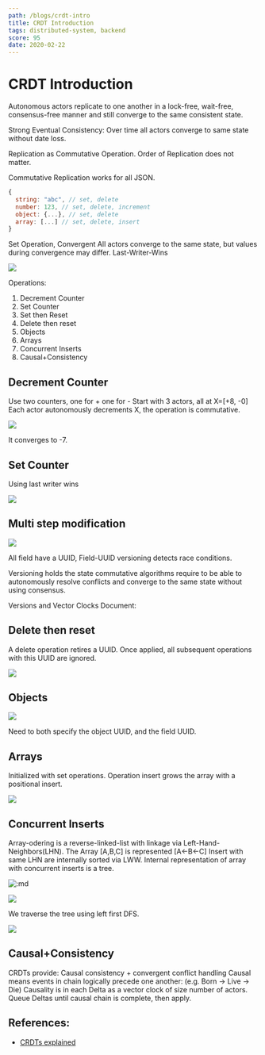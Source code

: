 ```yaml
---
path: /blogs/crdt-intro
title: CRDT Introduction
tags: distributed-system, backend
score: 95
date: 2020-02-22
---
```


# CRDT Introduction

Autonomous actors replicate to one another in a lock-free, wait-free, consensus-free manner and still converge to the same consistent state.

Strong Eventual Consistency: Over time all actors converge to same state without date loss.

Replication as Commutative Operation. Order of Replication does not matter.

Commutative Replication works for all JSON.

```js
{
  string: "abc", // set, delete
  number: 123, // set, delete, increment
  object: {...}, // set, delete
  array: [...] // set, delete, insert
}
```

Set Operation, Convergent
All actors converge to the same state, but values during convergence may differ.
Last-Writer-Wins

![](images/926931C8-B969-458F-883A-CDB0DF3188ED.png)

Operations:

1. Decrement Counter
2. Set Counter
3. Set then Reset
4. Delete then reset
5. Objects
6. Arrays
7. Concurrent Inserts
8. Causal+Consistency

## Decrement Counter

Use two counters, one for + one for -
Start with 3 actors, all at X=[+8, -0]
Each actor autonomously decrements X, the operation is commutative.

![](images/E768DF2E-AE51-4059-8B02-60616B3B4CC8.png)

It converges to -7.

## Set Counter

Using last writer wins

![](images/BB9299E9-B959-43C2-AD8B-A4A52A8897FE.png)

## Multi step modification

![](images/C2A32E30-B9A2-4E87-BE51-8BC790D2DE3B.png)

All field have a UUID, Field-UUID versioning detects race conditions.

Versioning holds the state commutative algorithms require to be able to autonomously resolve conflicts and converge to the same state without using consensus.

Versions and Vector Clocks
Document:

## Delete then reset

A delete operation retires a UUID.
Once applied, all subsequent operations with this UUID are ignored.

![](images/5E7F5EB4-7403-4C73-B457-C8AAE60128BE.png)

## Objects

![](images/D576E7EC-1B3B-4F4C-BD18-1FA2FE4C8C08.png)

Need to both specify the object UUID, and the field UUID.

## Arrays

Initialized with set operations.
Operation insert grows the array with a positional insert.

![](images/B24BDF9B-3E59-4B94-B79D-6385ADB27B96.png)

## Concurrent Inserts

Array-odering is a reverse-linked-list with linkage via Left-Hand-Neighbors(LHN).
The Array [A,B,C] is represented [A<-B<-C]
Insert with same LHN are internally sorted via LWW.
Internal representation of array with concurrent inserts is a tree.

![:md](images/13725E80-58A3-4B9F-9CD2-E2004D0DD84D.png)

![](images/D9E40031-039F-4DDB-A779-8D58818D7AB3.png)

We traverse the tree using left first DFS.

![](images/F81DD79E-7BD1-4908-959B-47C050BBA37E.png)

## Causal+Consistency

CRDTs provide: Causal consistency + convergent conflict handling
Causal means events in chain logically precede one another: (e.g. Born -> Live -> Die)
Causality is in each Delta as a vector clock of size number of actors.
Queue Deltas until causal chain is complete, then apply.

## References:

-   [CRDTs explained](https://www.serverless.com/blog/crdt-explained-supercharge-serverless-at-edge)
